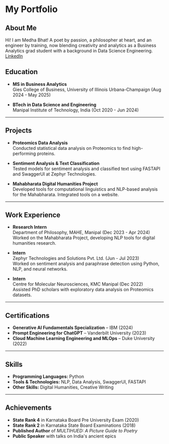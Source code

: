 # My Portfolio

## About Me
Hi! I am Medha Bhat!
A poet by passion, a philosopher at heart, and an engineer by training, now blending creativity and analytics as a Business Analytics grad student with a background in Data Science Engineering.
[LinkedIn](https://www.linkedin.com/in/medha-bhat-45ba80260/)

## Education
- **MS in Business Analytics**  
  Gies College of Business, University of Illinois Urbana-Champaign (Aug 2024 - May 2025)
  
- **BTech in Data Science and Engineering**  
  Manipal Institute of Technology, India (Oct 2020 - Jun 2024)


---

## Projects
- **Proteomics Data Analysis**  
  Conducted statistical data analysis on Proteomics to find high-performing proteins.

- **Sentiment Analysis & Text Classification**  
  Tested models for sentiment analysis and classified text using FASTAPI and SwaggerUI at Zephyr Technologies.

- **Mahabharata Digital Humanities Project**  
  Developed tools for computational linguistics and NLP-based analysis for the Mahabharata. Integrated tools on a website.

---

## Work Experience
- **Research Intern**  
  Department of Philosophy, MAHE, Manipal (Dec 2023 - Apr 2024)  
  Worked on the Mahabharata Project, developing NLP tools for digital humanities research.

- **Intern**  
  Zephyr Technologies and Solutions Pvt. Ltd. (Jun - Jul 2023)  
  Worked on sentiment analysis and paraphrase detection using Python, NLP, and neural networks.

- **Intern**  
  Centre for Molecular Neurosciences, KMC Manipal (Dec 2022)  
  Assisted PhD scholars with exploratory data analysis on Proteomics datasets.

---

## Certifications
- **Generative AI Fundamentals Specialization** – IBM (2024)
- **Prompt Engineering for ChatGPT** – Vanderbilt University (2023)
- **Cloud Machine Learning Engineering and MLOps** – Duke University (2022)

---

## Skills
- **Programming Languages:** Python
- **Tools & Technologies:** NLP, Data Analysis, SwaggerUI, FASTAPI
- **Other Skills:** Digital Humanities, Creative Writing

---

## Achievements
- **State Rank 4** in Karnataka Board Pre University Exam (2020)
- **State Rank 2** in Karnataka State Board Examinations (2018)
- **Published Author** of *MULTIHUED: A Picture Guide to Poetry*
- **Public Speaker** with talks on India's ancient epics


